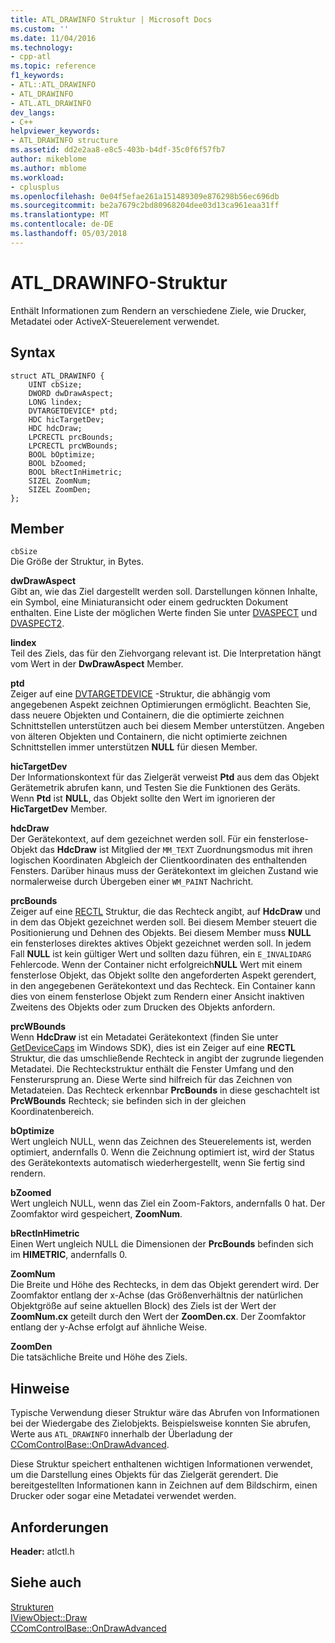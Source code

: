 ```yaml
---
title: ATL_DRAWINFO Struktur | Microsoft Docs
ms.custom: ''
ms.date: 11/04/2016
ms.technology:
- cpp-atl
ms.topic: reference
f1_keywords:
- ATL::ATL_DRAWINFO
- ATL_DRAWINFO
- ATL.ATL_DRAWINFO
dev_langs:
- C++
helpviewer_keywords:
- ATL_DRAWINFO structure
ms.assetid: dd2e2aa8-e8c5-403b-b4df-35c0f6f57fb7
author: mikeblome
ms.author: mblome
ms.workload:
- cplusplus
ms.openlocfilehash: 0e04f5efae261a151489309e876298b56ec696db
ms.sourcegitcommit: be2a7679c2bd80968204dee03d13ca961eaa31ff
ms.translationtype: MT
ms.contentlocale: de-DE
ms.lasthandoff: 05/03/2018
---
```

# <a name="atldrawinfo-structure"></a>ATL_DRAWINFO-Struktur
Enthält Informationen zum Rendern an verschiedene Ziele, wie Drucker, Metadatei oder ActiveX-Steuerelement verwendet.  
  
## <a name="syntax"></a>Syntax  
  
```
struct ATL_DRAWINFO {
    UINT cbSize;
    DWORD dwDrawAspect;
    LONG lindex;
    DVTARGETDEVICE* ptd;
    HDC hicTargetDev;
    HDC hdcDraw;
    LPCRECTL prcBounds;
    LPCRECTL prcWBounds;
    BOOL bOptimize;
    BOOL bZoomed;
    BOOL bRectInHimetric;
    SIZEL ZoomNum;
    SIZEL ZoomDen;
};
```  
  
## <a name="members"></a>Member  
 `cbSize`  
 Die Größe der Struktur, in Bytes.  
  
 **dwDrawAspect**  
 Gibt an, wie das Ziel dargestellt werden soll. Darstellungen können Inhalte, ein Symbol, eine Miniaturansicht oder einem gedruckten Dokument enthalten. Eine Liste der möglichen Werte finden Sie unter [DVASPECT](http://msdn.microsoft.com/library/windows/desktop/ms690318) und [DVASPECT2](http://msdn.microsoft.com/library/windows/desktop/ms688644).  
  
 **lindex**  
 Teil des Ziels, das für den Ziehvorgang relevant ist. Die Interpretation hängt vom Wert in der **DwDrawAspect** Member.  
  
 **ptd**  
 Zeiger auf eine [DVTARGETDEVICE](http://msdn.microsoft.com/library/windows/desktop/ms686613) -Struktur, die abhängig vom angegebenen Aspekt zeichnen Optimierungen ermöglicht. Beachten Sie, dass neuere Objekten und Containern, die die optimierte zeichnen Schnittstellen unterstützen auch bei diesem Member unterstützen. Angeben von älteren Objekten und Containern, die nicht optimierte zeichnen Schnittstellen immer unterstützen **NULL** für diesen Member.  
  
 **hicTargetDev**  
 Der Informationskontext für das Zielgerät verweist **Ptd** aus dem das Objekt Gerätemetrik abrufen kann, und Testen Sie die Funktionen des Geräts. Wenn **Ptd** ist **NULL**, das Objekt sollte den Wert im ignorieren der **HicTargetDev** Member.  
  
 **hdcDraw**  
 Der Gerätekontext, auf dem gezeichnet werden soll. Für ein fensterlose-Objekt das **HdcDraw** ist Mitglied der `MM_TEXT` Zuordnungsmodus mit ihren logischen Koordinaten Abgleich der Clientkoordinaten des enthaltenden Fensters. Darüber hinaus muss der Gerätekontext im gleichen Zustand wie normalerweise durch Übergeben einer `WM_PAINT` Nachricht.  
  
 **prcBounds**  
 Zeiger auf eine [RECTL](http://msdn.microsoft.com/library/windows/desktop/dd162907) Struktur, die das Rechteck angibt, auf **HdcDraw** und in dem das Objekt gezeichnet werden soll. Bei diesem Member steuert die Positionierung und Dehnen des Objekts. Bei diesem Member muss **NULL** ein fensterloses direktes aktives Objekt gezeichnet werden soll. In jedem Fall **NULL** ist kein gültiger Wert und sollten dazu führen, ein `E_INVALIDARG` Fehlercode. Wenn der Container nicht erfolgreich**NULL** Wert mit einem fensterlose Objekt, das Objekt sollte den angeforderten Aspekt gerendert, in den angegebenen Gerätekontext und das Rechteck. Ein Container kann dies von einem fensterlose Objekt zum Rendern einer Ansicht inaktiven Zweitens des Objekts oder zum Drucken des Objekts anfordern.  
  
 **prcWBounds**  
 Wenn **HdcDraw** ist ein Metadatei Gerätekontext (finden Sie unter [GetDeviceCaps](http://msdn.microsoft.com/library/windows/desktop/dd144877) im Windows SDK), dies ist ein Zeiger auf eine **RECTL** Struktur, die das umschließende Rechteck in angibt der zugrunde liegenden Metadatei. Die Rechteckstruktur enthält die Fenster Umfang und den Fensterursprung an. Diese Werte sind hilfreich für das Zeichnen von Metadateien. Das Rechteck erkennbar **PrcBounds** in diese geschachtelt ist **PrcWBounds** Rechteck; sie befinden sich in der gleichen Koordinatenbereich.  
  
 **bOptimize**  
 Wert ungleich NULL, wenn das Zeichnen des Steuerelements ist, werden optimiert, andernfalls 0. Wenn die Zeichnung optimiert ist, wird der Status des Gerätekontexts automatisch wiederhergestellt, wenn Sie fertig sind rendern.  
  
 **bZoomed**  
 Wert ungleich NULL, wenn das Ziel ein Zoom-Faktors, andernfalls 0 hat. Der Zoomfaktor wird gespeichert, **ZoomNum**.  
  
 **bRectInHimetric**  
 Einen Wert ungleich NULL die Dimensionen der **PrcBounds** befinden sich im **HIMETRIC**, andernfalls 0.  
  
 **ZoomNum**  
 Die Breite und Höhe des Rechtecks, in dem das Objekt gerendert wird. Der Zoomfaktor entlang der x-Achse (das Größenverhältnis der natürlichen Objektgröße auf seine aktuellen Block) des Ziels ist der Wert der **ZoomNum.cx** geteilt durch den Wert der **ZoomDen.cx**. Der Zoomfaktor entlang der y-Achse erfolgt auf ähnliche Weise.  
  
 **ZoomDen**  
 Die tatsächliche Breite und Höhe des Ziels.  
  
## <a name="remarks"></a>Hinweise  
 Typische Verwendung dieser Struktur wäre das Abrufen von Informationen bei der Wiedergabe des Zielobjekts. Beispielsweise konnten Sie abrufen, Werte aus `ATL_DRAWINFO` innerhalb der Überladung der [CComControlBase::OnDrawAdvanced](ccomcontrolbase-class.md#ondrawadvanced).  
  
 Diese Struktur speichert enthaltenen wichtigen Informationen verwendet, um die Darstellung eines Objekts für das Zielgerät gerendert. Die bereitgestellten Informationen kann in Zeichnen auf dem Bildschirm, einen Drucker oder sogar eine Metadatei verwendet werden.  
  
## <a name="requirements"></a>Anforderungen  
 **Header:** atlctl.h  
  
## <a name="see-also"></a>Siehe auch  
 [Strukturen](../../atl/reference/atl-structures.md)   
 [IViewObject::Draw](http://msdn.microsoft.com/library/windows/desktop/ms688655)   
 [CComControlBase::OnDrawAdvanced](../../atl/reference/ccomcontrolbase-class.md#ondrawadvanced)





